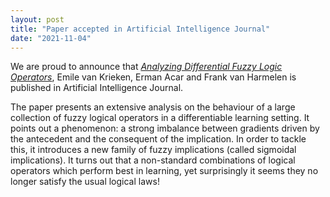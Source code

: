 ```yaml
---
layout: post
title: "Paper accepted in Artificial Intelligence Journal"
date: "2021-11-04"
---
```


We are proud to announce that _[Analyzing Differential Fuzzy Logic Operators](https://www.sciencedirect.com/science/article/pii/S0004370221001533?via%3Dihub)_, Emile van Krieken, Erman Acar and Frank van Harmelen is published in Artificial Intelligence Journal.

The paper presents an extensive analysis on the behaviour of a large collection of fuzzy logical operators in a differentiable learning setting. It points out a phenomenon: a strong imbalance between gradients driven by the antecedent and the consequent of the implication. In order to tackle this, it introduces a new family of fuzzy implications (called sigmoidal implications). It turns out that a non-standard combinations of logical operators which perform best in learning, yet surprisingly it seems they no longer satisfy the usual logical laws!
